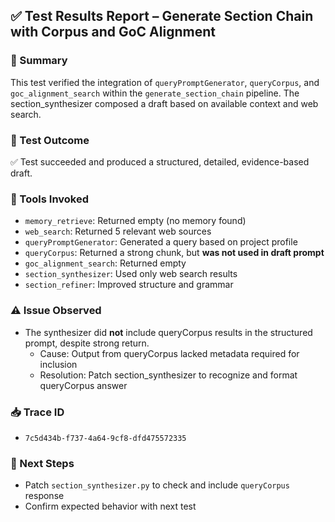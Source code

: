 ## ✅ Test Results Report – Generate Section Chain with Corpus and GoC Alignment

### 📌 Summary
This test verified the integration of `queryPromptGenerator`, `queryCorpus`, and `goc_alignment_search` within the `generate_section_chain` pipeline. The section_synthesizer composed a draft based on available context and web search.

### 🧪 Test Outcome
✅ Test succeeded and produced a structured, detailed, evidence-based draft.

### 🧩 Tools Invoked
- `memory_retrieve`: Returned empty (no memory found)
- `web_search`: Returned 5 relevant web sources
- `queryPromptGenerator`: Generated a query based on project profile
- `queryCorpus`: Returned a strong chunk, but **was not used in draft prompt**
- `goc_alignment_search`: Returned empty
- `section_synthesizer`: Used only web search results
- `section_refiner`: Improved structure and grammar

### ⚠️ Issue Observed
- The synthesizer did **not** include queryCorpus results in the structured prompt, despite strong return.
  - Cause: Output from queryCorpus lacked metadata required for inclusion
  - Resolution: Patch section_synthesizer to recognize and format queryCorpus answer

### 📥 Trace ID
- `7c5d434b-f737-4a64-9cf8-dfd475572335`

### 📌 Next Steps
- Patch `section_synthesizer.py` to check and include `queryCorpus` response
- Confirm expected behavior with next test